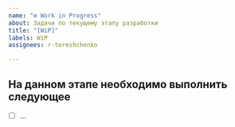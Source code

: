 ```yaml
---
name: "⚙️ Work in Progress"
about: Задачи по текущему этапу разработки
title: "[WiP]"
labels: WiP
assignees: r-tereshchenko

---
```


## На данном этапе необходимо выполнить следующее
- [ ] ...
